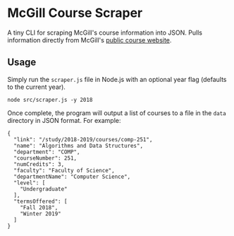 # McGill Course Scraper

A tiny CLI for scraping McGill's course information into JSON. Pulls information directly from McGill's [public course website](https://www.mcgill.ca/study/courses/search).

## Usage

Simply run the `scraper.js` file in Node.js with an optional year flag (defaults to the current year).

```
node src/scraper.js -y 2018
```

Once complete, the program will output a list of courses to a file in the `data` directory in JSON format. For example:

```
{
  "link": "/study/2018-2019/courses/comp-251",
  "name": "Algorithms and Data Structures",
  "department": "COMP",
  "courseNumber": 251,
  "numCredits": 3,
  "faculty": "Faculty of Science",
  "departmentName": "Computer Science",
  "level": [
    "Undergraduate"
  ],
  "termsOffered": [
    "Fall 2018",
    "Winter 2019"
  ]
}
```
